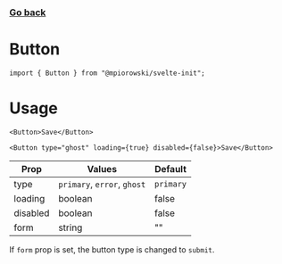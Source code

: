 ### [Go back](https://github.com/mpiorowski/svelte-init#components)

# Button

```
import { Button } from "@mpiorowski/svelte-init";
```

# Usage

```
<Button>Save</Button>
```

```
<Button type="ghost" loading={true} disabled={false}>Save</Button>
```

| Prop     | Values                      | Default   |
| -------- | --------------------------- | --------- |
| type     | `primary`, `error`, `ghost` | `primary` |
| loading  | boolean                     | false     |
| disabled | boolean                     | false     |
| form     | string                      | ""        |

If `form` prop is set, the button type is changed to `submit`.
